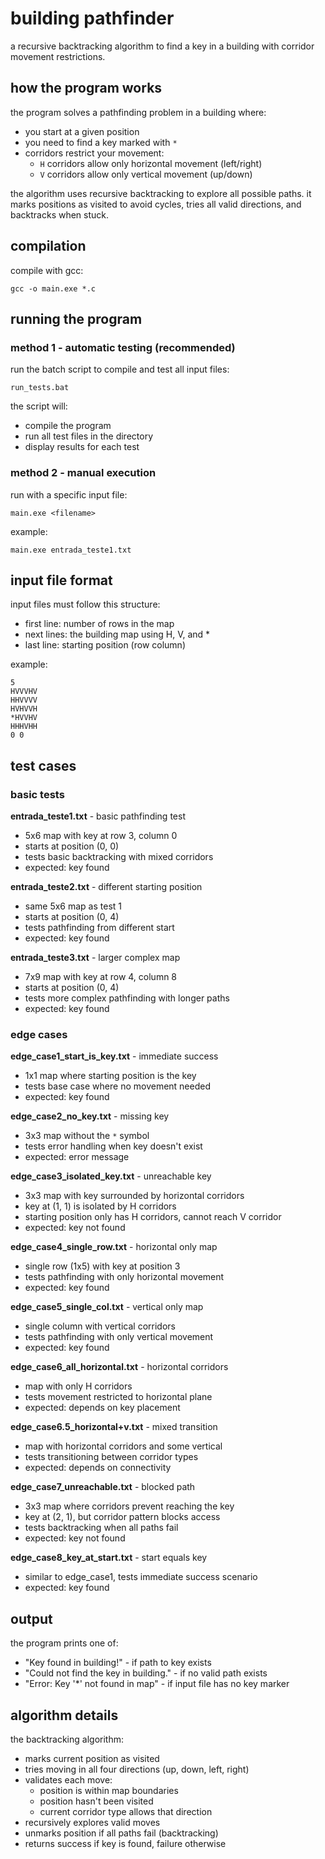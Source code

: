 # building pathfinder

a recursive backtracking algorithm to find a key in a building with corridor movement restrictions.

## how the program works

the program solves a pathfinding problem in a building where:

- you start at a given position
- you need to find a key marked with `*`
- corridors restrict your movement:
  - `H` corridors allow only horizontal movement (left/right)
  - `V` corridors allow only vertical movement (up/down)

the algorithm uses recursive backtracking to explore all possible paths. it marks positions as visited to avoid cycles, tries all valid directions, and backtracks when stuck.

## compilation

compile with gcc:

```
gcc -o main.exe *.c
```

## running the program

### method 1 - automatic testing (recommended)

run the batch script to compile and test all input files:

```
run_tests.bat
```

the script will:
- compile the program
- run all test files in the directory
- display results for each test

### method 2 - manual execution

run with a specific input file:

```
main.exe <filename>
```

example:

```
main.exe entrada_teste1.txt
```

## input file format

input files must follow this structure:

- first line: number of rows in the map
- next lines: the building map using H, V, and *
- last line: starting position (row column)

example:

```
5
HVVVHV
HHVVVV
HVHVVH
*HVVHV
HHHVHH
0 0
```

## test cases

### basic tests

**entrada_teste1.txt** - basic pathfinding test
- 5x6 map with key at row 3, column 0
- starts at position (0, 0)
- tests basic backtracking with mixed corridors
- expected: key found

**entrada_teste2.txt** - different starting position
- same 5x6 map as test 1
- starts at position (0, 4)
- tests pathfinding from different start
- expected: key found

**entrada_teste3.txt** - larger complex map
- 7x9 map with key at row 4, column 8
- starts at position (0, 4)
- tests more complex pathfinding with longer paths
- expected: key found

### edge cases

**edge_case1_start_is_key.txt** - immediate success
- 1x1 map where starting position is the key
- tests base case where no movement needed
- expected: key found

**edge_case2_no_key.txt** - missing key
- 3x3 map without the `*` symbol
- tests error handling when key doesn't exist
- expected: error message

**edge_case3_isolated_key.txt** - unreachable key
- 3x3 map with key surrounded by horizontal corridors
- key at (1, 1) is isolated by H corridors
- starting position only has H corridors, cannot reach V corridor
- expected: key not found

**edge_case4_single_row.txt** - horizontal only map
- single row (1x5) with key at position 3
- tests pathfinding with only horizontal movement
- expected: key found

**edge_case5_single_col.txt** - vertical only map
- single column with vertical corridors
- tests pathfinding with only vertical movement
- expected: key found

**edge_case6_all_horizontal.txt** - horizontal corridors
- map with only H corridors
- tests movement restricted to horizontal plane
- expected: depends on key placement

**edge_case6.5_horizontal+v.txt** - mixed transition
- map with horizontal corridors and some vertical
- tests transitioning between corridor types
- expected: depends on connectivity

**edge_case7_unreachable.txt** - blocked path
- 3x3 map where corridors prevent reaching the key
- key at (2, 1), but corridor pattern blocks access
- tests backtracking when all paths fail
- expected: key not found

**edge_case8_key_at_start.txt** - start equals key
- similar to edge_case1, tests immediate success scenario
- expected: key found

## output

the program prints one of:

- "Key found in building!" - if path to key exists
- "Could not find the key in building." - if no valid path exists
- "Error: Key '*' not found in map" - if input file has no key marker

## algorithm details

the backtracking algorithm:

- marks current position as visited
- tries moving in all four directions (up, down, left, right)
- validates each move:
  - position is within map boundaries
  - position hasn't been visited
  - current corridor type allows that direction
- recursively explores valid moves
- unmarks position if all paths fail (backtracking)
- returns success if key is found, failure otherwise
